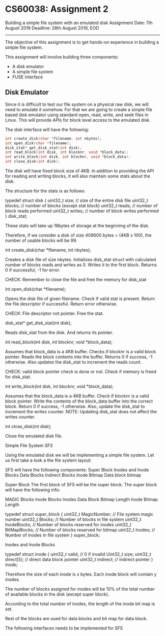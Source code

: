 
# CS60038: Assignment 2

Building a simple file system with an emulated disk
Assignment Date: 7th August 2019
Deadline: 28th August 2019, EOD

---

The objective of this assignment is to get hands-on experience in building a simple file system.


This assignment will involve building three components:

* A disk emulator
* A simple file system
* FUSE interface


## Disk Emulator

Since it is difficult to test our file system on a physical raw disk, we will need to emulate it somehow. For that we are going to create a simple file based disk emulator using standard open, read, write, and seek files in Linux. This will provide APIs for block level access to the emulated disk.

The disk interface will have the following:

```c
int create_disk(char *filename, int nbytes);
int open_disk(char *filename);
disk_stat* get_disk_stat(int disk);
int read_block(int disk, int blocknr, void *block_data);
int write_block(int disk, int blocknr, void *block_data);
int close_disk(int disk);
```





The disk will have fixed block size of 4KB. In addition to providing the API for reading and writing blocks, it will also maintain some stats about the disk.


The structure for the stats is as follows:

typedef struct disk {
    uint32_t size; // size of the entire disk file
    uint32_t blocks; // number of blocks (except stat block)
    uint32_t reads; // number of block reads performed
    uint32_t writes; // number of block writes performed
} disk_stat;


These stats will take up 16bytes of storage at the beginning of the disk.

Therefore, if we consider a disk of size 409600 bytes = (4KB x 100), the number of usable blocks will be 99.


int create_disk(char *filename, int nbytes);

Creates a disk file of size nbytes. Initializes disk_stat struct with calculated number of blocks reads and writes as 0. Writes it to the first block. Returns 0 if successful, -1 for error.

CHECK: Remember to close the file and free the memory for disk_stat 


int open_disk(char *filename);

Opens the disk file of given filename. Check if valid stat is present. Return the file descriptor if successful. Return error otherwise.

CHECK: File descriptor not pointer. Free the stat.


disk_stat* get_disk_stat(int disk);

Reads disk_stat from the disk. And returns its pointer.








int read_block(int disk, int blocknr, void *block_data);

Assumes that block_data is a 4KB buffer. Checks if blocknr is a valid block pointer. Reads the block contents into the buffer. Returns 0 if success, -1 otherwise. Also updates the disk_stat to increment the reads count.

CHECK: valid block pointer check is done or not. Check if memory is freed for disk_stat.

int write_block(int disk, int blocknr, void *block_data);

Assumes that the block_data is a 4KB buffer. Check if blocknr is a valid block pointer. Write the contents of the block_data buffer into the correct block. Return 0 if success, -1 otherwise. Also, update the disk_stat to increment the writes counter.
NOTE: Updating disk_stat does not affect the writes counter.


int close_disk(int disk);

Close the emulated disk file.



Simple File System SFS

Using the emulated disk we will be implementing a simple file system. Let us first take a look a the file system layout:

SFS will have the following components:
Super Block
Inodes and Inode Blocks
Data Blocks
Indirect Blocks
Inode Bitmap
Data block bitmap

Super Block
The first block of SFS will be the super block.
The super block will have the following info:

MAGIC
Blocks
Inode Blocks
Inodes
Data Block Bitmap Length
Inode Bitmap Length

typedef struct super_block {
uint32_t MagicNumber;   // File system magic number
	uint32_t Blocks;    	// Number of blocks in file system
	uint32_t InodeBlocks;   // Number of blocks reserved for inodes
	uint32_t BitMapBlocks;  // Number of blocks reserved for bitmap
	uint32_t Inodes;    	// Number of inodes in file system
} super_block;


Inodes and Inode Blocks

typedef struct inode {
	uint32_t valid; // 0 if invalid
	Uint32_t size;
	uint32_t direct[5]; // direct data block pointer
	uint32_t indirect; // indirect pointer
} inode;

Therefore the size of each inode is x bytes. Each inode block will contain y inodes.

The number of blocks assigned for inodes will be 10% of the total number of available blocks in the disk (except super block).

According to the total number of inodes, the length of the inode bit map is set.

Rest of the blocks are used for data blocks and bit map for data block.















The following interfaces needs to be implemented for SFS


